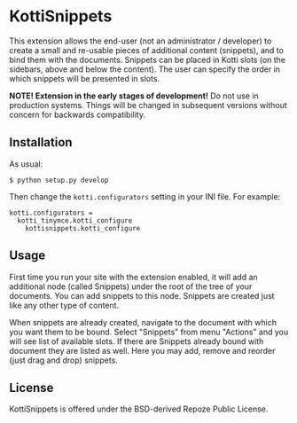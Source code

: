 KottiSnippets
=============

This extension allows the end-user (not an administrator / developer)
to create a small and re-usable pieces of additional content (snippets),
and to bind them with the documents. Snippets can be placed in Kotti slots
(on the sidebars, above and below the content). The user can specify 
the order in which snippets will be presented in slots.


**NOTE! Extension in the early stages of development!** Do not use 
in production systems. Things will be changed in subsequent versions 
without concern for backwards compatibility.

Installation
------------

As usual:


```
$ python setup.py develop
```

Then change the ```kotti.configurators``` setting in your INI file. 
For example:

```
kotti.configurators = 
  kotti_tinymce.kotti_configure 
	kottisnippets.kotti_configure
```

Usage
-----

First time you run your site with the extension enabled, it will add 
an additional node (called Snippets) under the root of the tree of your 
documents. You can add snippets to this node. Snippets are created just 
like any other type of content.

When snippets are already created, navigate to the document with which 
you want them to be bound. Select "Snippets" from menu "Actions" 
and you will see list of available slots. If there are Snippets already
bound with document they are listed as well. Here you may add, remove 
and reorder (just drag and drop) snippets.

License
-------
KottiSnippets is offered under the BSD-derived Repoze Public License.